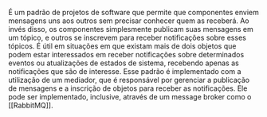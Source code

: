 É um padrão de projetos de software que permite que componentes enviem mensagens uns aos outros sem precisar conhecer quem as receberá. Ao invés disso, os componentes simplesmente publicam suas mensagens em um tópico, e outros se inscrevem para receber notificações sobre esses tópicos. É útil em situações em que existam mais de dois objetos que podem estar interessados em receber notificações sobre determinados eventos ou atualizações de estados de sistema, recebendo apenas as notificações que são de interesse. 
Esse padrão é implementado com a utilização de um mediador, que é responsável por gerenciar a publicação de mensagens e a inscrição de objetos para receber as notificações. Ele pode ser implementado, inclusive, através de um message broker como o [[RabbitMQ]].